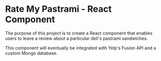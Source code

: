 # Rate My Pastrami - React Component
The purpose of this project is to create a React component that enables users to leave a review about a particular deli's pastrami sandwiches.

This component will eventually be integrated with Yelp's Fusion API and a custom Mongo database.

